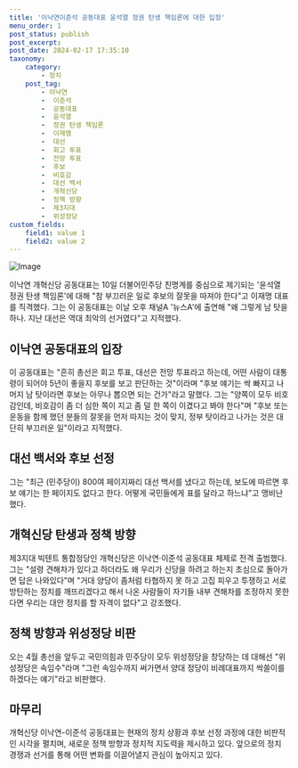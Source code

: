 ```yaml
---
title: '이낙연이준석 공동대표 윤석열 정권 탄생 책임론에 대한 입장'
menu_order: 1
post_status: publish
post_excerpt: 
post_date: 2024-02-17 17:35:10
taxonomy:
    category:
        - 정치
    post_tag:
        - 이낙연
        -  이준석
        -  공동대표
        -  윤석열
        -  정권 탄생 책임론
        -  이재명
        -  대선
        -  회고 투표
        -  전망 투표
        -  후보
        -  비호감
        -  대선 백서
        -  개혁신당
        -  정책 방향
        -  제3지대
        -  위성정당
custom_fields:
    field1: value 1
    field2: value 2
---
```


![Image](https://imgnews.pstatic.net/image/029/2024/02/11/0002854554_001_20240211124301068.jpg?type=w647)

이낙연 개혁신당 공동대표는 10일 더불어민주당 친명계를 중심으로 제기되는 '윤석열 정권 탄생 책임론'에 대해 "참 부끄러운 일로 후보의 잘못을 따져야 한다"고 이재명 대표를 직격했다. 그는 이 공동대표는 이날 오후 채널A '뉴스A'에 출연해 "왜 그렇게 남 탓을 하나. 지난 대선은 역대 최악의 선거였다"고 지적했다.
## 이낙연 공동대표의 입장
이 공동대표는 "흔히 총선은 회고 투표, 대선은 전망 투표라고 하는데, 어떤 사람이 대통령이 되어야 5년이 좋을지 후보를 보고 판단하는 것"이라며 "후보 얘기는 싹 빠지고 나머지 남 탓이라면 후보는 아무나 뽑으면 되는 건가"라고 말했다. 그는 "양쪽이 모두 비호감인데, 비호감이 좀 더 심한 쪽이 지고 좀 덜 한 쪽이 이겼다고 봐야 한다"며 "후보 또는 운동을 함께 했던 분들의 잘못을 먼저 따지는 것이 맞지, 정부 탓이라고 나가는 것은 대단히 부끄러운 일"이라고 지적했다.
## 대선 백서와 후보 선정
그는 "최근 (민주당이) 800여 페이지짜리 대선 백서를 냈다고 하는데, 보도에 따르면 후보 얘기는 한 페이지도 없다고 한다. 어떻게 국민들에게 표를 달라고 하느냐"고 맹비난했다.
## 개혁신당 탄생과 정책 방향
제3지대 빅텐트 통합정당인 개혁신당은 이낙연·이준석 공동대표 체제로 전격 출범했다. 그는 "설령 견해차가 있다고 하더라도 왜 우리가 신당을 하려고 하는지 초심으로 돌아가면 답은 나와있다"며 "거대 양당이 좀처럼 타협하지 못 하고 고집 피우고 투쟁하고 서로 방탄하는 정치를 깨뜨리겠다고 해서 나온 사람들이 자기들 내부 견해차를 조정하지 못한다면 우리는 대안 정치를 할 자격이 없다"고 강조했다.
## 정책 방향과 위성정당 비판
오는 4월 총선을 앞두고 국민의힘과 민주당이 모두 위성정당을 창당하는 데 대해선 "위성정당은 속임수"라며 "그런 속임수까지 써가면서 양대 정당이 비례대표까지 싹쓸이를 하겠다는 얘기"라고 비판했다.
## 마무리
개혁신당 이낙연-이준석 공동대표는 현재의 정치 상황과 후보 선정 과정에 대한 비판적인 시각을 펼치며, 새로운 정책 방향과 정치적 지도력을 제시하고 있다. 앞으로의 정치 경쟁과 선거를 통해 어떤 변화를 이끌어낼지 관심이 높아지고 있다.
